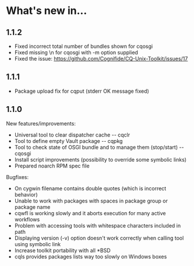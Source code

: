 What's new in...
================

1.1.2
-----

* Fixed incorrect total number of bundles shown for cqosgi
* Fixed missing \n for cqosgi with -m option supplied
* Fixed the issue: https://github.com/Cognifide/CQ-Unix-Toolkit/issues/17

1.1.1
-----

* Package upload fix for cqput (stderr OK message fixed)

1.1.0
-----

New features/improvements:

* Universal tool to clear dispatcher cache -- cqclr
* Tool to define empty Vault package -- cqpkg
* Tool to check state of OSGI bundle and to manage them (stop/start) -- cqosgi
* Install script improvements (possibility to override some symbolic links)
* Prepared noarch RPM spec file

Bugfixes:

* On cygwin filename contains double quotes (which is incorrect behavior)
* Unable to work with packages with spaces in package group or package name
* cqwfl is working slowly and it aborts execution for many active workflows
* Problem with accessing tools with whitespace characters included in path
* Displaying version (-v) option doesn't work correctly when calling tool using 
  symbolic link
* Increase toolkit portability with all *BSD
* cqls provides packages lists way too slowly on Windows boxes

